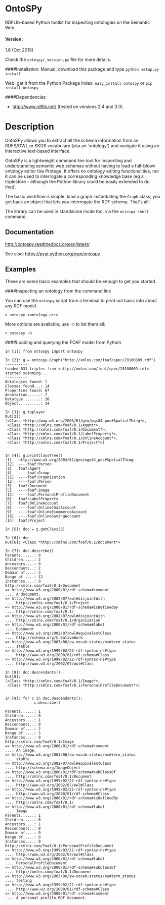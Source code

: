 OntoSPy
=======

RDFLIb-based Python toolkit for inspecting ontologies on the Semantic Web.

#### Version: 
1.6 (Oct 2015)

Check the ``ontospy/_version.py`` file for more details.


####Installation:
Manual: 
download this package and type ``python setup.py install`` 

Web: 
get it from the Python Package Index: 
``easy_install ontospy``
or
``pip install ontospy``


####Dependencies:
- <http://www.rdflib.net/> (tested on versions 2.4 and 3.0).



Description
=======

OntoSPy allows you to extract all the schema information from an RDFS/OWL or SKOS vocabulary (aka an 'ontology') and navigate it using an interactive text-based interface. 

OntoSPy is a lightweight command line tool for inspecting and understanding semantic web schemas without having to load a full-blown ontology editor like Protege. It offers no ontology editing functionalities, nor it can be used to interrogate a corresponding knowledge base (eg a triplestore - although the Python library could be easily extended to do that). 

The basic workflow is simple: load a graph instantiating the ``Graph`` class; you get back an object that lets you interrogate the RDF schema. That's all!

The library can be used in standalone mode too, via the `ontospy-shell` command.


Documentation
---------------
http://ontospy.readthedocs.org/en/latest/

See also: https://pypi.python.org/pypi/ontospy




Examples
----------

These are some basic examples that should be enough to get you started. 


####Inspecting an ontology from the command line

You can use the `ontospy` script from a terminal to print out basic info about any RDF model. 

	> ontospy <ontology-uri>

More options are available; use `-h` to list them all:
	
	> ontospy -h


####Loading and querying the FOAF model from Python


	In [1]: from ontospy import ontospy

	In [2]: g = ontospy.Graph("http://xmlns.com/foaf/spec/20100809.rdf")
	----------
	Loaded 631 triples from <http://xmlns.com/foaf/spec/20100809.rdf>
	started scanning...
	----------
	Ontologies found: 1
	Classes found...: 14
	Properties found: 67
	Annotation......: 7
	Datatype........: 26
	Object..........: 34

	In [3]: g.toplayer
	Out[3]: 
	[<Class *http://www.w3.org/2003/01/geo/wgs84_pos#SpatialThing*>,
	 <Class *http://xmlns.com/foaf/0.1/Agent*>,
	 <Class *http://xmlns.com/foaf/0.1/Document*>,
	 <Class *http://xmlns.com/foaf/0.1/LabelProperty*>,
	 <Class *http://xmlns.com/foaf/0.1/OnlineAccount*>,
	 <Class *http://xmlns.com/foaf/0.1/Project*>]


	In [4]: g.printClassTree()
	[1]   http://www.w3.org/2003/01/geo/wgs84_pos#SpatialThing
	[12]  ----foaf:Person
	[2]   foaf:Agent
	[4]   ----foaf:Group
	[11]  ----foaf:Organization
	[12]  ----foaf:Person
	[3]   foaf:Document
	[5]   ----foaf:Image
	[13]  ----foaf:PersonalProfileDocument
	[6]   foaf:LabelProperty
	[7]   foaf:OnlineAccount
	[8]   ----foaf:OnlineChatAccount
	[9]   ----foaf:OnlineEcommerceAccount
	[10]  ----foaf:OnlineGamingAccount
	[14]  foaf:Project

	In [5]: doc = g.getClass(3)

	In [6]: doc
	Out[6]: <Class *http://xmlns.com/foaf/0.1/Document*>

	In [7]: doc.describe()
	Parents......: 0
	Children.....: 2
	Ancestors....: 0
	Descendants..: 2
	Domain of....: 3
	Range of.....: 12
	Instances....: 0
	http://xmlns.com/foaf/0.1/Document
	=> http://www.w3.org/2000/01/rdf-schema#comment
	.... A document.
	=> http://www.w3.org/2002/07/owl#disjointWith
	.... http://xmlns.com/foaf/0.1/Project
	=> http://www.w3.org/2000/01/rdf-schema#isDefinedBy
	.... http://xmlns.com/foaf/0.1/
	=> http://www.w3.org/2002/07/owl#disjointWith
	.... http://xmlns.com/foaf/0.1/Organization
	=> http://www.w3.org/2000/01/rdf-schema#label
	.... Document
	=> http://www.w3.org/2002/07/owl#equivalentClass
	.... http://schema.org/CreativeWork
	=> http://www.w3.org/2003/06/sw-vocab-status/ns#term_status
	.... stable
	=> http://www.w3.org/1999/02/22-rdf-syntax-ns#type
	.... http://www.w3.org/2000/01/rdf-schema#Class
	=> http://www.w3.org/1999/02/22-rdf-syntax-ns#type
	.... http://www.w3.org/2002/07/owl#Class

	In [8]: doc.descendants()
	Out[8]: 
	[<Class *http://xmlns.com/foaf/0.1/Image*>,
	 <Class *http://xmlns.com/foaf/0.1/PersonalProfileDocument*>]


	In [9]: for c in doc.descendants():
	   		     c.describe()
	        
	Parents......: 1
	Children.....: 0
	Ancestors....: 1
	Descendants..: 0
	Domain of....: 2
	Range of.....: 3
	Instances....: 0
	http://xmlns.com/foaf/0.1/Image
	=> http://www.w3.org/2000/01/rdf-schema#comment
	.... An image.
	=> http://www.w3.org/2003/06/sw-vocab-status/ns#term_status
	.... stable
	=> http://www.w3.org/2002/07/owl#equivalentClass
	.... http://schema.org/ImageObject
	=> http://www.w3.org/2000/01/rdf-schema#subClassOf
	.... http://xmlns.com/foaf/0.1/Document
	=> http://www.w3.org/1999/02/22-rdf-syntax-ns#type
	.... http://www.w3.org/2002/07/owl#Class
	=> http://www.w3.org/1999/02/22-rdf-syntax-ns#type
	.... http://www.w3.org/2000/01/rdf-schema#Class
	=> http://www.w3.org/2000/01/rdf-schema#isDefinedBy
	.... http://xmlns.com/foaf/0.1/
	=> http://www.w3.org/2000/01/rdf-schema#label
	.... Image
	Parents......: 1
	Children.....: 0
	Ancestors....: 1
	Descendants..: 0
	Domain of....: 0
	Range of.....: 0
	Instances....: 0
	http://xmlns.com/foaf/0.1/PersonalProfileDocument
	=> http://www.w3.org/1999/02/22-rdf-syntax-ns#type
	.... http://www.w3.org/2002/07/owl#Class
	=> http://www.w3.org/2000/01/rdf-schema#label
	.... PersonalProfileDocument
	=> http://www.w3.org/2000/01/rdf-schema#subClassOf
	.... http://xmlns.com/foaf/0.1/Document
	=> http://www.w3.org/2003/06/sw-vocab-status/ns#term_status
	.... testing
	=> http://www.w3.org/1999/02/22-rdf-syntax-ns#type
	.... http://www.w3.org/2000/01/rdf-schema#Class
	=> http://www.w3.org/2000/01/rdf-schema#comment
	.... A personal profile RDF document.

